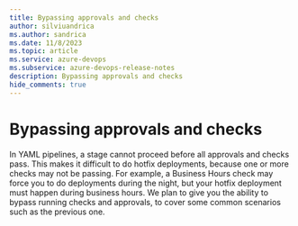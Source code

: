 ```yaml
---
title: Bypassing approvals and checks
author: silviuandrica
ms.author: sandrica
ms.date: 11/8/2023
ms.topic: article
ms.service: azure-devops
ms.subservice: azure-devops-release-notes
description: Bypassing approvals and checks
hide_comments: true
---
```


# Bypassing approvals and checks

In YAML pipelines, a stage cannot proceed before all approvals and checks pass. 
This makes it difficult to do hotfix deployments, because one or more checks may not be passing. 
For example, a Business Hours check may force you to do deployments during the night, but your hotfix deployment must happen during business hours.
We plan to give you the ability to bypass running checks and approvals, to cover some common scenarios such as the previous one.
